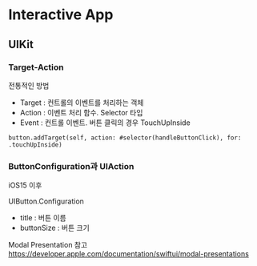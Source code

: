 # Interactive App

## UIKit 

### Target-Action

전통적인 방법
- Target : 컨트롤의 이벤트를 처리하는 객체
- Action : 이벤트 처리  함수. Selector 타입
- Event : 컨트롤 이벤트. 버튼 클릭의 경우 TouchUpInside

```
button.addTarget(self, action: #selector(handleButtonClick), for: .touchUpInside)
```


### ButtonConfiguration과 UIAction

iOS15 이후

UIButton.Configuration
- title : 버튼 이름
- buttonSize : 버튼 크기


Modal Presentation 참고
https://developer.apple.com/documentation/swiftui/modal-presentations